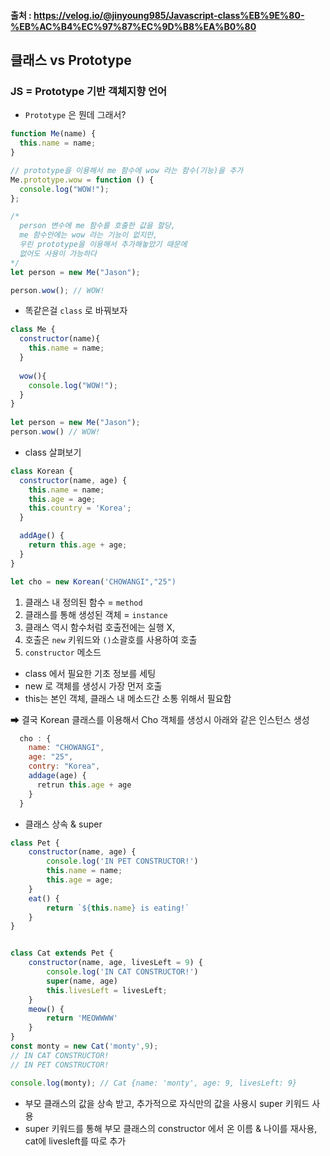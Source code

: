 #### 출처 : https://velog.io/@jinyoung985/Javascript-class%EB%9E%80-%EB%AC%B4%EC%97%87%EC%9D%B8%EA%B0%80
## 클래스 vs Prototype

### JS = Prototype 기반 객체지향 언어

- `Prototype` 은 뭔데 그래서?
```js
function Me(name) {
  this.name = name;
}

// prototype을 이용해서 me 함수에 wow 라는 함수(기능)을 추가
Me.prototype.wow = function () {
  console.log("WOW!");
};

/*
  person 변수에 me 함수를 호출한 값을 할당,
  me 함수안에는 wow 라는 기능이 없지만,
  우린 prototype을 이용해서 추가해놓았기 때문에 
  없어도 사용이 가능하다
*/
let person = new Me("Jason");

person.wow(); // WOW!
```

- 똑같은걸 `class` 로 바꿔보자
```js
class Me {
  constructor(name){
    this.name = name;
  }
  
  wow(){
    console.log("WOW!");
  }
}
  
let person = new Me("Jason");
person.wow() // WOW!
```


- class 살펴보기
```js
class Korean {
  constructor(name, age) {
    this.name = name;
    this.age = age;
    this.country = 'Korea';
  }

  addAge() {  
    return this.age + age;
  }
}

let cho = new Korean('CHOWANGI","25")

```
1. 클래스 내 정의된 함수 =  `method`
2. 클래스를 통해 생성된 객체 =  `instance`
3. 클래스 역시 함수처럼 호출전에는 실행 X, 
4. 호출은 `new` 키워드와 `()`소괄호를 사용하여 호출
5. `constructor` 메소드
  - class 에서 필요한 기초 정보를 세팅
  - new 로 객체를 생성시 가장 먼저 호출
  - this는 본인 객체, 클래스 내 메소드간 소통 위해서 필요함

➡ 결국 Korean 클래스를 이용해서 Cho 객체를 생성시 아래와 같은 인스턴스 생성
```js
  cho : {
    name: "CHOWANGI",
    age: "25",
    contry: "Korea",
    addage(age) {
      retrun this.age + age
    }
  }
```

- 클래스 상속 & super
```js
class Pet {
    constructor(name, age) {
        console.log('IN PET CONSTRUCTOR!')
        this.name = name;
        this.age = age;
    }
    eat() {
        return `${this.name} is eating!`
    }
}


class Cat extends Pet {
    constructor(name, age, livesLeft = 9) {
        console.log('IN CAT CONSTRUCTOR!')
        super(name, age)
        this.livesLeft = livesLeft;
    }
    meow() {
        return 'MEOWWWW'
    }
}
const monty = new Cat('monty',9);
// IN CAT CONSTRUCTOR!
// IN PET CONSTRUCTOR!

console.log(monty); // Cat {name: 'monty', age: 9, livesLeft: 9}
```
- 부모 클래스의 값을 상속 받고, 추가적으로 자식만의 값을 사용시 super 키워드 사용
- super 키워드를 통해 부모 클래스의 constructor 에서 온 이름 & 나이를 재사용, cat에 livesleft를 따로 추가


